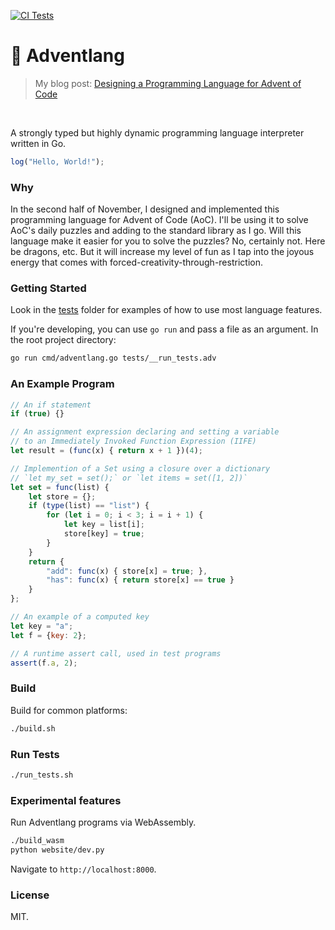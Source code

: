 [![CI Tests](https://github.com/healeycodes/adventlang/actions/workflows/ci-tests.yml/badge.svg)](https://github.com/healeycodes/adventlang/actions/workflows/ci-tests.yml)

# 🎅 Adventlang

> My blog post: [Designing a Programming Language for Advent of Code](https://healeycodes.com/designing-a-programming-language-for-advent-of-code)

<br>

A strongly typed but highly dynamic programming language interpreter written in Go.

```js
log("Hello, World!");
```

### Why

In the second half of November, I designed and implemented this programming language for Advent of Code (AoC). I'll be using it to solve AoC's daily puzzles and adding to the standard library as I go. Will this language make it easier for you to solve the puzzles? No, certainly not. Here be dragons, etc. But it will increase my level of fun as I tap into the joyous energy that comes with forced-creativity-through-restriction.

### Getting Started

Look in the [tests](/tests) folder for examples of how to use most language features.

If you're developing, you can use `go run` and pass a file as an argument. In the root project directory:

```bash
go run cmd/adventlang.go tests/__run_tests.adv
```

### An Example Program

```js
// An if statement
if (true) {}

// An assignment expression declaring and setting a variable
// to an Immediately Invoked Function Expression (IIFE)
let result = (func(x) { return x + 1 })(4);

// Implemention of a Set using a closure over a dictionary
// `let my_set = set();` or `let items = set([1, 2])`
let set = func(list) {
    let store = {};
    if (type(list) == "list") {
        for (let i = 0; i < 3; i = i + 1) {
            let key = list[i];
            store[key] = true;
        }
    }
    return {
        "add": func(x) { store[x] = true; },
        "has": func(x) { return store[x] == true }
    }
};

// An example of a computed key
let key = "a";
let f = {key: 2};

// A runtime assert call, used in test programs
assert(f.a, 2);
```

### Build

Build for common platforms:

```bash
./build.sh
```

### Run Tests

```bash
./run_tests.sh
```

### Experimental features

Run Adventlang programs via WebAssembly.

```bash
./build_wasm
python website/dev.py
```

Navigate to `http://localhost:8000`.

### License

MIT.
